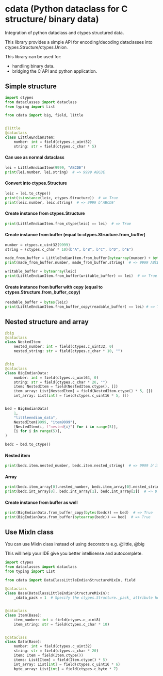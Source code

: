 # cdata (Python dataclass for C structure/ binary data)

Integration of python dataclass and ctypes structured data.

This library provides a simple API for encoding/decoding dataclasses into ctypes.Structure/ctypes.Union.

This library can be used for:

- handling binary data.
- bridging the C API and python application.

## Simple structure

```python
import ctypes
from dataclasses import dataclass
from typing import List

from cdata import big, field, little


@little
@dataclass
class LittleEndianItem:
    number: int = field(ctypes.c_uint32)
    string: str = field(ctypes.c_char * 5)
```

#### Can use as normal dataclass

```python
lei = LittleEndianItem(9999, "ABCDE")
print(lei.number, lei.string)  # => 9999 ABCDE
```

#### Convert into ctypes.Structure

```python
leic = lei.to_ctype()
print(isinstance(leic, ctypes.Structure))  # => True
print(leic.number, leic.string)  # => 9999 b'ABCDE'
```

#### Create instance from ctypes.Structure

```python
print(LittleEndianItem.from_ctype(leic) == lei)  # => True
```

#### Create instance from buffer (equal to ctypes.Structure.from_buffer)

```python
number = ctypes.c_uint32(9999)
string = (ctypes.c_char * 10)(b"A", b"B", b"C", b"D", b"E")

made_from_buffer = LittleEndianItem.from_buffer(bytearray(number) + bytearray(string))
print(made_from_buffer.number, made_from_buffer.string)  # => 9999 ABCDE

writable_buffer = bytearray(leic)
print(LittleEndianItem.from_buffer(writable_buffer) == lei)  # => True
```

#### Create instance from buffer with copy (equal to ctypes.Structure.from_buffer_copy)

```python
readable_buffer = bytes(leic)
print(LittleEndianItem.from_buffer_copy(readable_buffer) == lei) # => True
```

## Nested structure and array

```python
@big
@dataclass
class NestedItem:
    nested_number: int = field(ctypes.c_uint32, 0)
    nested_string: str = field(ctypes.c_char * 10, "")


@big
@dataclass
class BigEndianData:
    number: int = field(ctypes.c_uint64, 0)
    string: str = field(ctypes.c_char * 20, "")
    item: NestedItem = field(NestedItem.ctype(), [])
    item_array: List[NestedItem] = field(NestedItem.ctype() * 5, [])
    int_array: List[int] = field(ctypes.c_uint16 * 5, [])


bed = BigEndianData(
    1,
    "littleendian_data",
    NestedItem(9999, "item9999"),
    [NestedItem(i, f"nested{i}") for i in range(5)],
    [i for i in range(5)],
)

bedc = bed.to_ctype()
```

#### Nested item

```python
print(bedc.item.nested_number, bedc.item.nested_string)  # => 9999 b'item9999'
```

#### Array

```python
print(bedc.item_array[0].nested_number, bedc.item_array[0].nested_string)  # => 0 b'nested0''
print(bedc.int_array[0], bedc.int_array[1], bedc.int_array[2])  # => 0 1 2
```

#### Create instance from buffer as well

```python
print(BigEndianData.from_buffer_copy(bytes(bedc)) == bed)  # => True
print(BigEndianData.from_buffer(bytearray(bedc)) == bed)  # => True
```

## Use MixIn class

You can use MixIn class instead of using decorators e.g. @little, @big

This will help your IDE give you better intellisense and autocomplete.

```python
import ctypes
from dataclasses import dataclass
from typing import List

from cdata import DataClassLittleEndianStructureMixIn, field

@dataclass
class Base(DataClassLittleEndianStructureMixIn):
    _cdata_pack = 1  # Specify the ctypes.Structure._pack_ attribute here. Use 1 by default.


@dataclass
class Item(Base):
    item_number: int = field(ctypes.c_uint8)
    item_string: str = field(ctypes.c_char * 10)


@dataclass
class Data(Base):
    number: int = field(ctypes.c_uint32)
    string: str = field(ctypes.c_char * 20)
    item: Item = field(Item.ctype())
    items: List[Item] = field(Item.ctype() * 5)
    int_array: List[int] = field(ctypes.c_uint16 * 6)
    byte_array: List[int] = field(ctypes.c_byte * 7)
```
